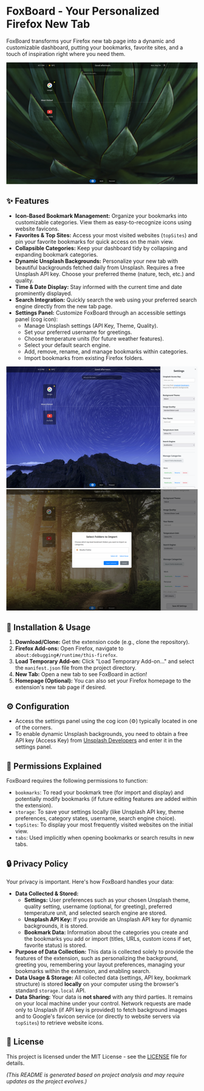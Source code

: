 # FoxBoard - Your Personalized Firefox New Tab

FoxBoard transforms your Firefox new tab page into a dynamic and customizable dashboard, putting your bookmarks, favorite sites, and a touch of inspiration right where you need them.

![FoxBoard Screenshot 1](assets/screenshots/image.png)

## ✨ Features

*   **Icon-Based Bookmark Management:** Organize your bookmarks into customizable categories. View them as easy-to-recognize icons using website favicons.
*   **Favorites & Top Sites:** Access your most visited websites (`topSites`) and pin your favorite bookmarks for quick access on the main view.
*   **Collapsible Categories:** Keep your dashboard tidy by collapsing and expanding bookmark categories.
*   **Dynamic Unsplash Backgrounds:** Personalize your new tab with beautiful backgrounds fetched daily from Unsplash. Requires a free Unsplash API key. Choose your preferred theme (nature, tech, etc.) and quality.
*   **Time & Date Display:** Stay informed with the current time and date prominently displayed.
*   **Search Integration:** Quickly search the web using your preferred search engine directly from the new tab page.
*   **Settings Panel:** Customize FoxBoard through an accessible settings panel (cog icon):
    *   Manage Unsplash settings (API Key, Theme, Quality).
    *   Set your preferred username for greetings.
    *   Choose temperature units (for future weather features).
    *   Select your default search engine.
    *   Add, remove, rename, and manage bookmarks within categories.
    *   Import bookmarks from existing Firefox folders.

![FoxBoard Screenshot 2](assets/screenshots/image2.png)
![FoxBoard Screenshot 3](assets/screenshots/image3.png)

## 🚀 Installation & Usage

1.  **Download/Clone:** Get the extension code (e.g., clone the repository).
2.  **Firefox Add-ons:** Open Firefox, navigate to `about:debugging#/runtime/this-firefox`.
3.  **Load Temporary Add-on:** Click "Load Temporary Add-on..." and select the `manifest.json` file from the project directory.
4.  **New Tab:** Open a new tab to see FoxBoard in action!
5.  **Homepage (Optional):** You can also set your Firefox homepage to the extension's new tab page if desired.

## ⚙️ Configuration

*   Access the settings panel using the cog icon (⚙️) typically located in one of the corners.
*   To enable dynamic Unsplash backgrounds, you need to obtain a free API key (Access Key) from [Unsplash Developers](https://unsplash.com/developers) and enter it in the settings panel.

## 🔐 Permissions Explained

FoxBoard requires the following permissions to function:

*   `bookmarks`: To read your bookmark tree (for import and display) and potentially modify bookmarks (if future editing features are added within the extension).
*   `storage`: To save your settings locally (like Unsplash API key, theme preferences, category states, username, search engine choice).
*   `topSites`: To display your most frequently visited websites on the initial view.
*   `tabs`: Used implicitly when opening bookmarks or search results in new tabs.

## 🔒 Privacy Policy

Your privacy is important. Here's how FoxBoard handles your data:

*   **Data Collected & Stored:**
    *   **Settings:** User preferences such as your chosen Unsplash theme, quality setting, username (optional, for greeting), preferred temperature unit, and selected search engine are stored.
    *   **Unsplash API Key:** If you provide an Unsplash API key for dynamic backgrounds, it is stored.
    *   **Bookmark Data:** Information about the categories you create and the bookmarks you add or import (titles, URLs, custom icons if set, favorite status) is stored.
*   **Purpose of Data Collection:** This data is collected solely to provide the features of the extension, such as personalizing the background, greeting you, remembering your layout preferences, managing your bookmarks within the extension, and enabling search.
*   **Data Usage & Storage:** All collected data (settings, API key, bookmark structure) is stored **locally** on your computer using the browser's standard `storage.local` API.
*   **Data Sharing:** Your data is **not shared** with any third parties. It remains on your local machine under your control. Network requests are made only to Unsplash (if API key is provided) to fetch background images and to Google's favicon service (or directly to website servers via `topSites`) to retrieve website icons.

## 📜 License

This project is licensed under the MIT License - see the [LICENSE](LICENSE) file for details.

*(This README is generated based on project analysis and may require updates as the project evolves.)* 